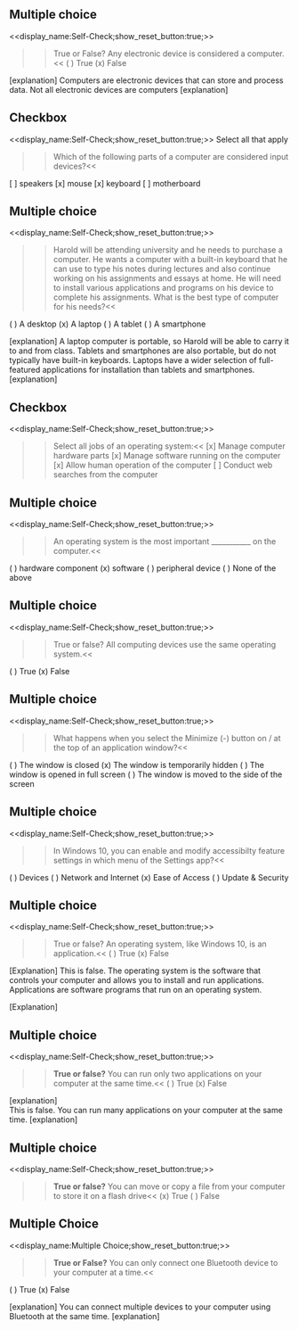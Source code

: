 ## Multiple choice
<<display_name:Self-Check;show_reset_button:true;>>
>>True or False?  Any electronic device is considered a computer.<<
( ) True
(x) False

[explanation]
Computers are electronic devices that can store and process data. Not all electronic devices are computers
[explanation]

## Checkbox
<<display_name:Self-Check;show_reset_button:true;>>
Select all that apply
>>Which of the following parts of a computer are considered input devices?<<

[ ] speakers
[x] mouse
[x] keyboard
[ ] motherboard

## Multiple choice
<<display_name:Self-Check;show_reset_button:true;>>
>>Harold will be attending university and he needs to purchase a computer.  He wants a computer with a built-in keyboard that he can use to type  his notes during lectures and also continue working on his assignments and essays at home. He will need to install various applications and programs on his device to complete his assignments.  What is the best type of computer for his needs?<<

( ) A desktop
(x) A laptop
( ) A tablet
( ) A smartphone

[explanation] 
A laptop computer is portable, so Harold will be able to carry it to and from class.  Tablets and smartphones are also portable, but do not typically have built-in keyboards.  Laptops have a wider selection of full-featured applications for installation than tablets and smartphones.
[explanation]

## Checkbox
<<display_name:Self-Check;show_reset_button:true;>>
>>Select all jobs of an operating system:<<
[x] Manage computer hardware parts
[x] Manage software running on the computer
[x] Allow human operation of the computer
[ ] Conduct web searches from the computer


## Multiple choice
<<display_name:Self-Check;show_reset_button:true;>>
>>An operating system is the most important ___________ on the computer.<<

( ) hardware component
(x) software
( ) peripheral device
( ) None of the above


## Multiple choice
<<display_name:Self-Check;show_reset_button:true;>>
>>True or false? All computing devices use the same operating system.<<

( ) True
(x) False

## Multiple choice
<<display_name:Self-Check;show_reset_button:true;>>
>>What happens when you select the Minimize (-) button on / at the top of an application window?<<

( ) The window is closed
(x) The window is temporarily hidden
( ) The window is opened in full screen
( ) The window is moved to the side of the screen

## Multiple choice
<<display_name:Self-Check;show_reset_button:true;>>
>>In Windows 10, you can enable and modify accessibilty feature settings in which menu of the Settings app?<<

( ) Devices
( ) Network and Internet
(x) Ease of Access
( ) Update &amp; Security

## Multiple choice
<<display_name:Self-Check;show_reset_button:true;>>
>>True or false? An operating system, like Windows 10, is an application.<<
( ) True
(x) False

[Explanation]
This is false.  The operating system is the software that controls your computer and allows you to install and run applications.  Applications are software programs that run on an operating system.</p>
[Explanation]

## Multiple choice
<<display_name:Self-Check;show_reset_button:true;>>
>><b>True or false?</b> You can run only two applications on your computer at the same time.<<
( ) True
(x) False

[explanation]	
This is false. You can run many applications on your computer at the same time.
[explanation]

## Multiple choice
<<display_name:Self-Check;show_reset_button:true;>>
>><b>True or false?</b> You can move or copy a file from your computer to store it on a flash drive<< 
(x) True
( ) False

## Multiple Choice
<<display_name:Multiple Choice;show_reset_button:true;>>
>><b>True or False?</b> You can only connect one Bluetooth device to your computer at a time.<<

( ) True
(x) False

[explanation]
You can connect multiple devices to your computer using Bluetooth at the same time.
[explanation]
